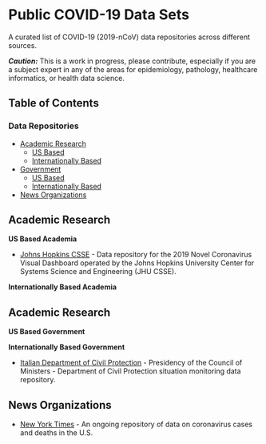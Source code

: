# Public COVID-19 Data Sets
A curated list of COVID-19 (2019-nCoV) data repositories across different sources. 


***Caution:*** This is a work in progress, please contribute, especially if you are a subject expert in any of the areas for epidemiology, pathology, healthcare informatics, or health data science.

## Table of Contents

### Data Repositories
<!-- MarkdownTOC depth=4 -->

- [Academic Research](#academic)
    - [US Based](#us-based-academia)
    - [Internationally Based](#intl-based-academia)
- [Government](#government)
    - [US Based](#us-based-govt)
    - [Internationally Based](#intl-basedgovt)
- [News Organizations](#news)


<!-- /MarkdownTOC -->

<a name="academic"></a>
## Academic Research

<a name="us-based-academia"></a>
**US Based Academia**

- [Johns Hopkins CSSE](https://github.com/CSSEGISandData/COVID-19) - Data repository for the 2019 Novel Coronavirus Visual Dashboard operated by the Johns Hopkins University Center for Systems Science and Engineering (JHU CSSE).

<a name="intl-based-academia"></a>
**Internationally Based Academia**

<a name="government"></a>
## Academic Research

<a name="us-based-govt"></a>
**US Based Government**

<a name="intl-based-govt"></a>
**Internationally Based Government**

- [Italian Department of Civil Protection](https://github.com/pcm-dpc/COVID-19) - Presidency of the Council of Ministers - Department of Civil Protection situation monitoring data repository.


<a name="news"></a>
## News Organizations
- [New York Times](https://github.com/nytimes/covid-19-data) - An ongoing repository of data on coronavirus cases and deaths in the U.S.


